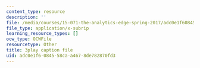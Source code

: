 ```yaml
---
content_type: resource
description: ''
file: /media/courses/15-071-the-analytics-edge-spring-2017/adc0e1f6084558caa4678de782870fd3_2Yl5IkDMoUU.vtt
file_type: application/x-subrip
learning_resource_types: []
ocw_type: OCWFile
resourcetype: Other
title: 3play caption file
uid: adc0e1f6-0845-58ca-a467-8de782870fd3
---
```

